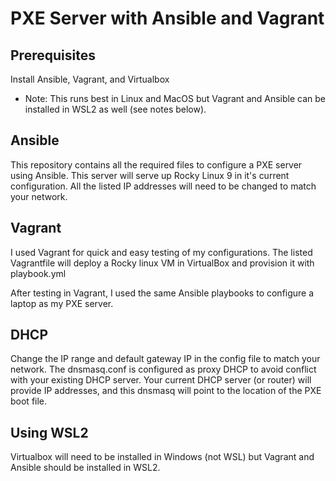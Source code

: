 # PXE Server with Ansible and Vagrant
## Prerequisites
Install Ansible, Vagrant, and Virtualbox
* Note: This runs best in Linux and MacOS but Vagrant and Ansible can be installed in WSL2 as well (see notes below).

## Ansible
This repository contains all the required files to configure a PXE server using Ansible. This server will serve up Rocky Linux 9 in it's current configuration. All the listed IP addresses will need to be changed to match your network.

## Vagrant
I used Vagrant for quick and easy testing of my configurations. The listed Vagrantfile will deploy a Rocky linux VM in VirtualBox and provision it with playbook.yml

After testing in Vagrant, I used the same Ansible playbooks to configure a laptop as my PXE server.

## DHCP
Change the IP range and default gateway IP in the config file to match your network. The dnsmasq.conf is configured as proxy DHCP to avoid conflict with your existing DHCP server. Your current DHCP server (or router) will provide IP addresses, and this dnsmasq will point to the location of the PXE boot file.

## Using WSL2
Virtualbox will need to be installed in Windows (not WSL) but Vagrant and Ansible should be installed in WSL2.
